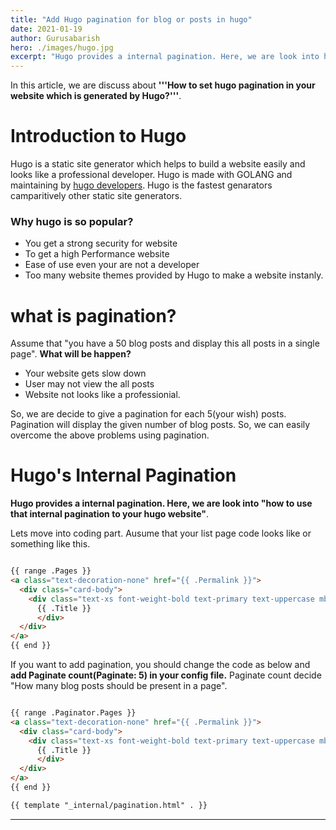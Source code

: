 ```yaml
---
title: "Add Hugo pagination for blog or posts in hugo"
date: 2021-01-19
author: Gurusabarish
hero: ./images/hugo.jpg
excerpt: "Hugo provides a internal pagination. Here, we are look into how to use that internal pagination to your hugo website.We also provide a example with coding part"
---
```


In this article, we are discuss about **'''How to set hugo pagination in your website which is generated by Hugo?'''**.

# Introduction to Hugo
Hugo is a static site generator which helps to build a website easily and looks like a professional developer. Hugo is made with GOLANG and maintaining by [hugo developers](https://github.com/orgs/gohugoio/people). Hugo is the fastest genarators camparitively other static site generators.

### Why hugo is so popular?
- You get a strong security for website
- To get a high Performance website
- Ease of use even your are not a developer
- Too many website themes provided by Hugo to make a website instanly.

# what is pagination?

Assume that "you have a 50 blog posts and display this all posts in a single page". **What will be happen?** 
- Your website gets slow down 
- User may not view the all posts 
- Website not looks like a professionial. 

So, we are decide to give a pagination for each 5(your wish) posts. Pagination will display the given number of blog posts. So, we can easily overcome the above problems using pagination. 

# Hugo's Internal Pagination

**Hugo provides a internal pagination. Here, we are look into "how to use that internal pagination to your hugo website"**.

Lets move into coding part. Ausume that your list page code looks like or something like this.
``` html

{{ range .Pages }}
<a class="text-decoration-none" href="{{ .Permalink }}">
  <div class="card-body">
    <div class="text-xs font-weight-bold text-primary text-uppercase mb-1">
      {{ .Title }}
      </div>
  </div>
</a>
{{ end }}

```

If you want to add pagination, you should change the code as below and **add Paginate count(Paginate: 5) in your config file.** Paginate count decide "How many blog posts should be present in a page".
``` html

{{ range .Paginator.Pages }}
<a class="text-decoration-none" href="{{ .Permalink }}">
  <div class="card-body">
    <div class="text-xs font-weight-bold text-primary text-uppercase mb-1">
      {{ .Title }}
      </div>
  </div>
</a>
{{ end }}

{{ template "_internal/pagination.html" . }}

```

------------------------------------------------
